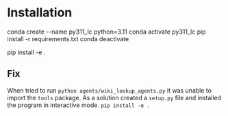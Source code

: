 
# Installation
conda create --name py311_lc python=3.11
conda activate py311_lc
pip install -r requirements.txt 
conda deactivate


pip install -e .

## Fix
When tried to run `python agents/wiki_lookup_agents.py` it was unable to import the `tools` package. 
As a solution created a `setup.py` file and installed the program in interactive mode.
`pip install -e .`


